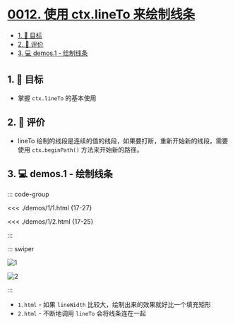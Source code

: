 # [0012. 使用 ctx.lineTo 来绘制线条](https://github.com/Tdahuyou/TNotes.canvas/tree/main/notes/0012.%20%E4%BD%BF%E7%94%A8%20ctx.lineTo%20%E6%9D%A5%E7%BB%98%E5%88%B6%E7%BA%BF%E6%9D%A1)

<!-- region:toc -->

- [1. 🎯 目标](#1--目标)
- [2. 🫧 评价](#2--评价)
- [3. 💻 demos.1 - 绘制线条](#3--demos1---绘制线条)

<!-- endregion:toc -->

## 1. 🎯 目标

- 掌握 `ctx.lineTo` 的基本使用

## 2. 🫧 评价

- lineTo 绘制的线段是连续的值的线段，如果要打断，重新开始新的线段，需要使用 `ctx.beginPath()` 方法来开始新的路径。

## 3. 💻 demos.1 - 绘制线条

::: code-group

<<< ./demos/1/1.html {17-27}

<<< ./demos/1/2.html {17-25}

:::

::: swiper

![1](https://cdn.jsdelivr.net/gh/Tdahuyou/imgs@main/2024-10-03-23-13-29.png)

![2](https://cdn.jsdelivr.net/gh/Tdahuyou/imgs@main/2024-10-03-23-13-41.png)

:::

- `1.html` - 如果 `lineWidth` 比较大，绘制出来的效果就好比一个填充矩形
- `2.html` - 不断地调用 `lineTo` 会将线条连在一起
